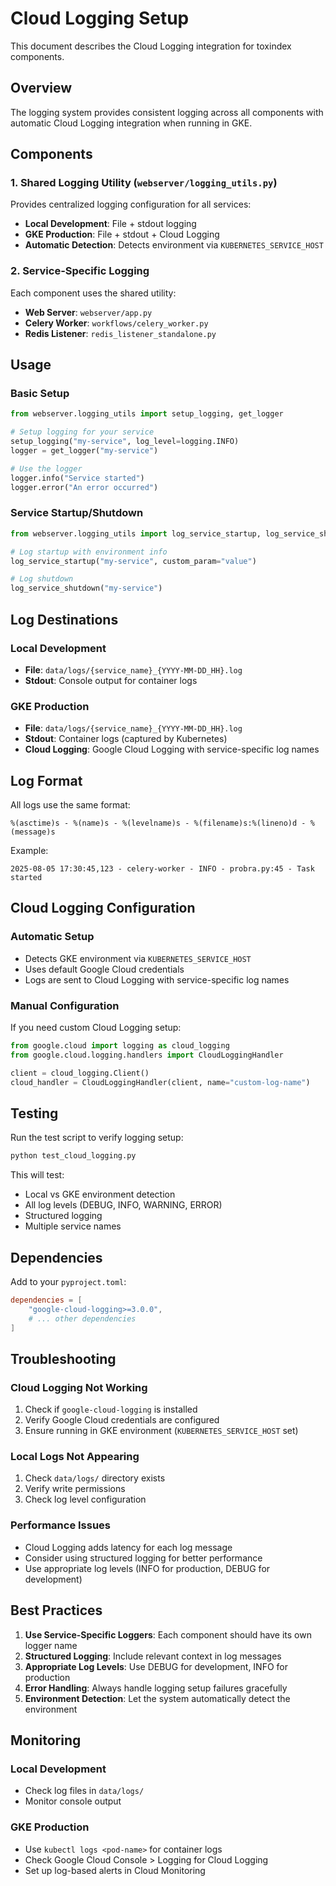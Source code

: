 # Cloud Logging Setup

This document describes the Cloud Logging integration for toxindex components.

## Overview

The logging system provides consistent logging across all components with automatic Cloud Logging integration when running in GKE.

## Components

### 1. Shared Logging Utility (`webserver/logging_utils.py`)

Provides centralized logging configuration for all services:

- **Local Development**: File + stdout logging
- **GKE Production**: File + stdout + Cloud Logging
- **Automatic Detection**: Detects environment via `KUBERNETES_SERVICE_HOST`

### 2. Service-Specific Logging

Each component uses the shared utility:

- **Web Server**: `webserver/app.py`
- **Celery Worker**: `workflows/celery_worker.py`
- **Redis Listener**: `redis_listener_standalone.py`

## Usage

### Basic Setup

```python
from webserver.logging_utils import setup_logging, get_logger

# Setup logging for your service
setup_logging("my-service", log_level=logging.INFO)
logger = get_logger("my-service")

# Use the logger
logger.info("Service started")
logger.error("An error occurred")
```

### Service Startup/Shutdown

```python
from webserver.logging_utils import log_service_startup, log_service_shutdown

# Log startup with environment info
log_service_startup("my-service", custom_param="value")

# Log shutdown
log_service_shutdown("my-service")
```

## Log Destinations

### Local Development
- **File**: `data/logs/{service_name}_{YYYY-MM-DD_HH}.log`
- **Stdout**: Console output for container logs

### GKE Production
- **File**: `data/logs/{service_name}_{YYYY-MM-DD_HH}.log`
- **Stdout**: Container logs (captured by Kubernetes)
- **Cloud Logging**: Google Cloud Logging with service-specific log names

## Log Format

All logs use the same format:
```
%(asctime)s - %(name)s - %(levelname)s - %(filename)s:%(lineno)d - %(message)s
```

Example:
```
2025-08-05 17:30:45,123 - celery-worker - INFO - probra.py:45 - Task started
```

## Cloud Logging Configuration

### Automatic Setup
- Detects GKE environment via `KUBERNETES_SERVICE_HOST`
- Uses default Google Cloud credentials
- Logs are sent to Cloud Logging with service-specific log names

### Manual Configuration
If you need custom Cloud Logging setup:

```python
from google.cloud import logging as cloud_logging
from google.cloud.logging.handlers import CloudLoggingHandler

client = cloud_logging.Client()
cloud_handler = CloudLoggingHandler(client, name="custom-log-name")
```

## Testing

Run the test script to verify logging setup:

```bash
python test_cloud_logging.py
```

This will test:
- Local vs GKE environment detection
- All log levels (DEBUG, INFO, WARNING, ERROR)
- Structured logging
- Multiple service names

## Dependencies

Add to your `pyproject.toml`:
```toml
dependencies = [
    "google-cloud-logging>=3.0.0",
    # ... other dependencies
]
```

## Troubleshooting

### Cloud Logging Not Working
1. Check if `google-cloud-logging` is installed
2. Verify Google Cloud credentials are configured
3. Ensure running in GKE environment (`KUBERNETES_SERVICE_HOST` set)

### Local Logs Not Appearing
1. Check `data/logs/` directory exists
2. Verify write permissions
3. Check log level configuration

### Performance Issues
- Cloud Logging adds latency for each log message
- Consider using structured logging for better performance
- Use appropriate log levels (INFO for production, DEBUG for development)

## Best Practices

1. **Use Service-Specific Loggers**: Each component should have its own logger name
2. **Structured Logging**: Include relevant context in log messages
3. **Appropriate Log Levels**: Use DEBUG for development, INFO for production
4. **Error Handling**: Always handle logging setup failures gracefully
5. **Environment Detection**: Let the system automatically detect the environment

## Monitoring

### Local Development
- Check log files in `data/logs/`
- Monitor console output

### GKE Production
- Use `kubectl logs <pod-name>` for container logs
- Check Google Cloud Console > Logging for Cloud Logging
- Set up log-based alerts in Cloud Monitoring 